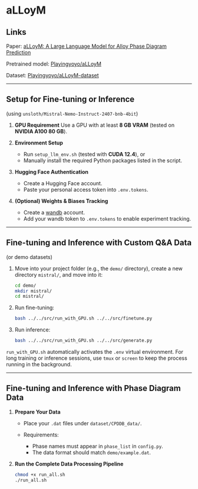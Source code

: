 # aLLoyM

## Links

Paper: [aLLoyM: A Large Language Model for Alloy Phase Diagram Prediction](https://arxiv.org/abs/2507.22558)

Pretrained model: [Playingyoyo/aLLoyM](https://huggingface.co/Playingyoyo/aLLoyM/tree/main)

Dataset: [Playingyoyo/aLLoyM-dataset](https://huggingface.co/datasets/Playingyoyo/aLLoyM-dataset/tree/main)

---

## Setup for Fine-tuning or Inference

(using `unsloth/Mistral-Nemo-Instruct-2407-bnb-4bit`)

1. **GPU Requirement**
   Use a GPU with at least **8 GB VRAM** (tested on **NVIDIA A100 80 GB**).

2. **Environment Setup**

   * Run `setup_llm_env.sh` (tested with **CUDA 12.4**), or
   * Manually install the required Python packages listed in the script.

3. **Hugging Face Authentication**

   * Create a Hugging Face account.
   * Paste your personal access token into `.env.tokens`.

4. **(Optional) Weights & Biases Tracking**

   * Create a [wandb](https://wandb.ai/) account.
   * Add your wandb token to `.env.tokens` to enable experiment tracking.

---

## Fine-tuning and Inference with Custom Q&A Data

(or demo datasets)

1. Move into your project folder (e.g., the `demo/` directory), create a new directory `mistral/`, and move into it:

   ```bash
   cd demo/
   mkdir mistral/
   cd mistral/
   ```

2. Run fine-tuning:

   ```bash
   bash ../../src/run_with_GPU.sh ../../src/finetune.py
   ```

3. Run inference:

   ```bash
   bash ../../src/run_with_GPU.sh ../../src/generate.py
   ```

`run_with_GPU.sh` automatically activates the `.env` virtual environment.
For long training or inference sessions, use `tmux` or `screen` to keep the process running in the background.

---

## Fine-tuning and Inference with Phase Diagram Data

1. **Prepare Your Data**

   * Place your `.dat` files under `dataset/CPDDB_data/`.
   * Requirements:

     * Phase names must appear in `phase_list` in `config.py`.
     * The data format should match `demo/example.dat`.

2. **Run the Complete Data Processing Pipeline**

   ```bash
   chmod +x run_all.sh
   ./run_all.sh
   ```